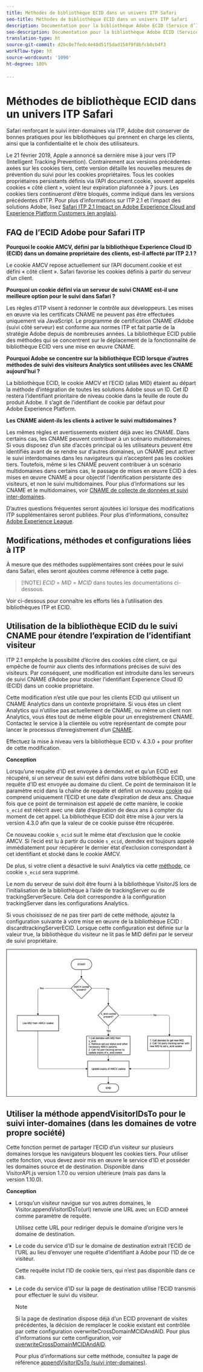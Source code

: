 ```yaml
---
title: Méthodes de bibliothèque ECID dans un univers ITP Safari
seo-title: Méthodes de bibliothèque ECID dans un univers ITP Safari
description: Documentation pour la bibliothèque Adobe ECID (Service d’ID).
seo-description: Documentation pour la bibliothèque Adobe ECID (Service d’ID).
translation-type: ht
source-git-commit: d2bc0e7fedc4e48d51f5dad158f9f8bfcb0cb4f3
workflow-type: ht
source-wordcount: '1090'
ht-degree: 100%

---
```



# Méthodes de bibliothèque ECID dans un univers ITP Safari

Safari renforçant le suivi inter-domaines via ITP, Adobe doit conserver de bonnes pratiques pour les bibliothèques qui prennent en charge les clients, ainsi que la confidentialité et le choix des utilisateurs.

Le 21 février 2019, Apple a annoncé sa dernière mise à jour vers ITP (Intelligent Tracking Prevention). Contrairement aux versions précédentes axées sur les cookies tiers, cette version détaille les nouvelles mesures de prévention du suivi pour les cookies propriétaires. Tous les cookies propriétaires persistants définis via l’API document.cookie, souvent appelés cookies « côté client », voient leur expiration plafonnée à 7 jours. Les cookies tiers continueront d’être bloqués, comme indiqué dans les versions précédentes d’ITP. Pour plus d’informations sur ITP 2.1 et l’impact des solutions Adobe, lisez [Safari ITP 2.1 Impact on Adobe Experience Cloud and Experience Platform Customers (en anglais)](https://medium.com/adobetech/safari-itp-2-1-impact-on-adobe-experience-cloud-customers-9439cecb55ac).

## FAQ de l’ECID Adobe pour Safari ITP

**Pourquoi le cookie AMCV, défini par la bibliothèque Experience Cloud ID (ECID) dans un domaine propriétaire des clients, est-il affecté par ITP 2.1 ?**

Le cookie AMCV repose actuellement sur l’API document.cookie et est défini « côté client ». Safari favorise les cookies définis à partir du serveur d’un client.

**Pourquoi un cookie défini via un serveur de suivi CNAME est-il une meilleure option pour le suivi dans Safari ?**

Les règles d’ITP visent à redonner le contrôle aux développeurs. Les mises en œuvre via les certificats CNAME ne peuvent pas être effectuées uniquement via JavaScript. Le programme de certification CNAME d’Adobe (suivi côté serveur) est conforme aux normes ITP et fait partie de la stratégie Adobe depuis de nombreuses années. La bibliothèque ECID publie des méthodes qui se concentrent sur le déplacement de la fonctionnalité de bibliothèque ECID vers une mise en œuvre CNAME.

**Pourquoi Adobe se concentre sur la bibliothèque ECID lorsque d’autres méthodes de suivi des visiteurs Analytics sont utilisées avec les CNAME aujourd’hui ?**

La bibliothèque ECID, le cookie AMCV et l’ECID (alias MID) étaient au départ la méthode d’intégration de toutes les solutions Adobe sous un ID. Cet ID restera l’identifiant prioritaire de niveau cookie dans la feuille de route du produit Adobe. Il s’agit de l’identifiant de cookie par défaut pour Adobe Experience Platform.

**Les CNAME aident-ils les clients à activer le suivi multidomaines ?**

Les mêmes règles et avertissements existent déjà avec les CNAME. Dans certains cas, les CNAME peuvent contribuer à un scénario multidomaines. Si vous disposez d’un site d’accès principal où les utilisateurs peuvent être identifiés avant de se rendre sur d’autres domaines, un CNAME peut activer le suivi interdomaines dans les navigateurs qui n’acceptent pas les cookies tiers. Toutefois, même si les CNAME peuvent contribuer à un scénario multidomaines dans certains cas, le passage de mises en œuvre ECID à des mises en œuvre CNAME a pour objectif l’identification persistante des visiteurs, et non le suivi multidomaines. Pour plus d’informations sur les CNAME et le multidomaines, voir [CNAME de collecte de données et suivi inter-domaines](/help/reference/analytics-reference/cname.md).

D’autres questions fréquentes seront ajoutées ici lorsque des modifications ITP supplémentaires seront publiées. Pour plus d’informations, consultez [Adobe Experience League](https://experienceleague.adobe.com/?lang=fr#recommended/solutions/analytics).

## Modifications, méthodes et configurations liées à ITP

À mesure que des méthodes supplémentaires sont créées pour le suivi dans Safari, elles seront ajoutées comme référence à cette page.

>[!NOTE] *ECID* = *MID* = *MCID* dans toutes les documentations ci-dessous.

Voir ci-dessous pour connaître les efforts liés à l’utilisation des bibliothèques ITP et ECID.

## Utilisation de la bibliothèque ECID du le suivi CNAME pour étendre l’expiration de l’identifiant visiteur

ITP 2.1 empêche la possibilité d’écrire des cookies côté client, ce qui empêche de fournir aux clients des informations précises de suivi des visiteurs. Par conséquent, une modification est introduite dans les serveurs de suivi CNAME d’Adobe pour stocker l’identifiant Experience Cloud ID (ECID) dans un cookie propriétaire.

Cette modification n’est utile que pour les clients ECID qui utilisent un CNAME Analytics dans un contexte propriétaire. Si vous êtes un client Analytics qui n’utilise pas actuellement de CNAME, ou même un client non Analytics, vous êtes tout de même éligible pour un enregistrement CNAME. Contactez le service à la clientèle ou votre représentant de compte pour lancer le processus d’enregistrement d’un [CNAME](https://docs.adobe.com/content/help/fr-FR/core-services/interface/ec-cookies/cookies-first-party.html).

Effectuez la mise à niveau vers la bibliothèque ECID v. 4.3.0 + pour profiter de cette modification.

**Conception**

Lorsqu’une requête d’ID est envoyée à demdex.net et qu’un ECID est récupéré, si un serveur de suivi est défini dans votre bibliothèque ECID, une requête d’ID est envoyée au domaine du client. Ce point de terminaison lit le paramètre ecid dans la chaîne de requête et définit un nouveau [cookie](/help/introduction/cookies.md) qui comprend uniquement l’ECID et une date d’expiration de deux ans. Chaque fois que ce point de terminaison est appelé de cette manière, le cookie `s_ecid` est réécrit avec une date d’expiration de deux ans à compter du moment de cet appel. La bibliothèque ECID doit être mise à jour vers la version 4.3.0 afin que la valeur de ce cookie puisse être récupérée.

Ce nouveau cookie `s_ecid` suit le même état d’exclusion que le cookie AMCV. Si l’ecid est lu à partir du cookie `s_ecid`, demdex est toujours appelé immédiatement pour récupérer le dernier état d’exclusion correspondant à cet identifiant et stocké dans le cookie AMCV.

De plus, si votre client a désactivé le suivi Analytics via cette [méthode](https://docs.adobe.com/content/help/fr-FR/analytics/implementation/js/opt-out.html), ce cookie `s_ecid` sera supprimé.

Le nom du serveur de suivi doit être fourni à la bibliothèque VisitorJS lors de l’initialisation de la bibliothèque à l’aide de trackingServer ou de trackingServerSecure. Cela doit correspondre à la configuration trackingServer dans les configurations Analytics.

Si vous choisissez de ne pas tirer parti de cette méthode, ajoutez la configuration suivante à votre mise en œuvre de la bibliothèque ECID : discardtrackingServerECID. Lorsque cette configuration est définie sur la valeur true, la bibliothèque du visiteur ne lit pas le MID défini par le serveur de suivi propriétaire.

![](assets/itp-proposal-v1.png)

## Utiliser la méthode appendVisitorIDsTo pour le suivi inter-domaines (dans les domaines de votre propre société)

Cette fonction permet de partager l’ECID d’un visiteur sur plusieurs domaines lorsque les navigateurs bloquent les cookies tiers. Pour utiliser cette fonction, vous devez avoir mis en œuvre le service d’ID et posséder les domaines source et de destination. Disponible dans VisitorAPI.js version 1.7.0 ou version ultérieure (mais pas dans la version 1.10.0).

**Conception**

* Lorsqu’un visiteur navigue sur vos autres domaines, le Visitor.appendVisitorIDsTo(url) renvoie une URL avec un ECID annexé comme paramètre de requête.

   Utilisez cette URL pour rediriger depuis le domaine d’origine vers le domaine de destination.

* Le code du service d’ID sur le domaine de destination extrait l’ECID de l’URL au lieu d’envoyer une requête d’identifiant à Adobe pour l’ID de ce visiteur.

   Cette requête inclut l’ID de cookie tiers, qui n’est pas disponible dans ce cas.

* Le code du service d’ID sur la page de destination utilise l’ECID transmis pour effectuer le suivi du visiteur.

   >[!NOTE]
   >Si la page de destination dispose déjà d’un ECID provenant de visites précédentes, la décision de remplacer le cookie existant est contrôlée par cette configuration overwriteCrossDomainMCIDAndAID. Pour plus d’informations sur cette configuration, voir [overwriteCrossDomainMCIDAndAID](/help/library/function-vars/overwrite-visitor-id.md).
   >
   >Pour plus d’informations sur cette méthode, consultez la page de référence [appendVisitorIDsTo (suivi inter-domaines)](/help/library/get-set/appendvisitorid.md).
